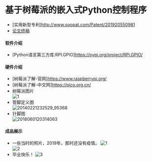# 基于树莓派的嵌入式Python控制程序

- [实用新型专利]http://www.soopat.com/Patent/201920550981
- [论文终稿](docs/)
#### 软件介绍
- [Python语言第三方库:RPI.GPIO]https://pypi.org/project/RPi.GPIO/  
#### 硬件介绍
- [树莓派了解-官网]https://www.raspberrypi.org/
- [树莓派了解-中文网]https://pico.org.cn/
- 树莓派图片  
  ![1](https://user-images.githubusercontent.com/49359900/163515045-5018c9af-9a08-493d-85ab-49604b10f132.jpg)
- 管脚定义图     
![20140221232529_95368](https://user-images.githubusercontent.com/49359900/163514460-57cdfb28-bf7e-4db6-8bda-3214e578062c.png)
- 针脚图   
![2018060120314063](https://user-images.githubusercontent.com/49359900/163514571-7a02ddf8-0b9c-4fea-81b2-68bf52520bc8.png)

#### 成品展示
- 一些当时的照片，2019年，那时还没有疫情。
![1](https://user-images.githubusercontent.com/49359900/125483284-c0212f4f-5b64-411c-a6e6-86072d641bf2.jpg)  
![2](https://user-images.githubusercontent.com/49359900/125483309-19f94294-7cc1-468b-b428-4e226c4950f7.jpg)  
- 毕业快乐！
![3](https://user-images.githubusercontent.com/49359900/125483333-5648c5f0-a90a-4e55-874b-c2fba1e9b907.jpg)  
